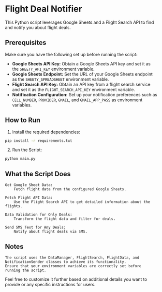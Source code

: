 # Flight Deal Notifier

This Python script leverages Google Sheets and a Flight Search API to find and notify you about flight deals.

## Prerequisites

Make sure you have the following set up before running the script:

- **Google Sheets API Key:** Obtain a Google Sheets API key and set it as the `SHEETY_API_KEY` environment variable.
- **Google Sheets Endpoint:** Set the URL of your Google Sheets endpoint as the `SHEETY_SPREADSHEET` environment variable.
- **Flight Search API Key:** Obtain an API key from a flight search service and set it as the `FLIGHT_SEARCH_API_KEY` environment variable.
- **Notification Configuration:** Set up your notification preferences such as `CELL_NUMBER`, `PROVIDER`, `GMAIL`, and `GMAIL_APP_PASS` as environment variables.

## How to Run

1. Install the required dependencies:

```bash
pip install -r requirements.txt
```
2. Run the Script:
```bash
python main.py
```

## What the Script Does

    Get Google Sheet Data:
        Fetch flight data from the configured Google Sheets.

    Fetch Flight API Data:
        Use the Flight Search API to get detailed information about the flights.

    Data Validation for Only Deals:
        Transform the flight data and filter for deals.

    Send SMS Text for Any Deals:
        Notify about flight deals via SMS.

## Notes

    The script uses the DataManager, FlightSearch, FlightData, and NotificationSender classes to achieve its functionality.
    Ensure that your environment variables are correctly set before running the script.


Feel free to customize it further based on additional details you want to provide or any specific instructions for users.
